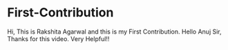# First-Contribution
Hi, This is Rakshita  Agarwal and this is my  First Contribution.
Hello Anuj Sir, Thanks for this video. 
Very Helpful!!
